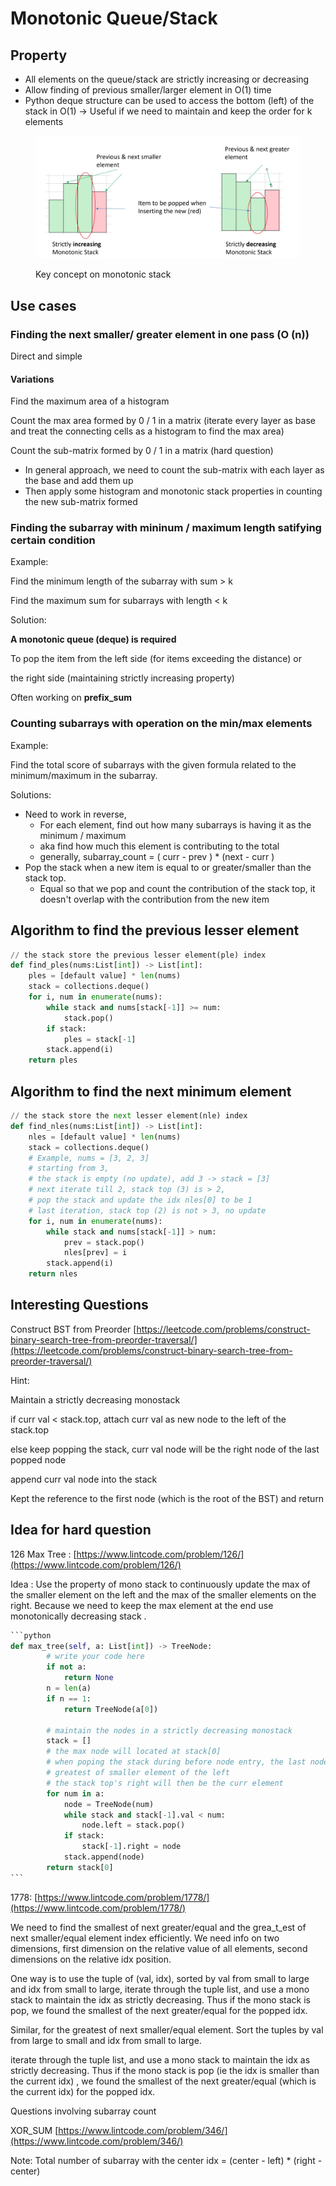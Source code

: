 # Monotonic Queue/Stack

## Property

* All elements on the queue/stack are strictly increasing or decreasing&#x20;
* Allow finding of previous smaller/larger element in O(1) time
* Python deque structure can be used to access the bottom (left) of the stack in O(1) -> Useful if we need to maintain and keep the order for k elements&#x20;

<figure><img src="../.gitbook/assets/mono stack.JPG" alt=""><figcaption><p>Key concept on monotonic stack</p></figcaption></figure>

## Use cases

### Finding the next smaller/ greater element in one pass (O (n))

Direct and simple

#### Variations

Find the maximum area of a histogram

Count the max area formed by 0 / 1 in a matrix (iterate every layer as base and treat the connecting cells as a histogram to find the max area)

Count the sub-matrix formed by 0 / 1 in a matrix (hard question)

* In general approach, we need to count the sub-matrix with each layer as the base and add them up
* Then apply some histogram and monotonic stack properties in counting the new sub-matrix formed



### Finding the subarray with mininum / maximum length satifying certain condition&#x20;

Example:

Find the minimum length of the subarray with sum > k

Find the maximum sum for subarrays with length < k

Solution:

**A monotonic queue (deque) is required**&#x20;

To pop the item from the left side (for items exceeding the distance) or&#x20;

the right side (maintaining strictly increasing property)

Often working on **prefix\_sum**&#x20;

### Counting subarrays with operation on the min/max elements

Example:

Find the total score of subarrays with the given formula related to the minimum/maximum in the subarray.&#x20;

Solutions:&#x20;

* Need to work in reverse,&#x20;
  * For each element, find out how many subarrays is having it as the minimum / maximum&#x20;
  * aka find how much this element is contributing to the total&#x20;
  * generally,  subarray\_count = ( curr - prev ) \* (next - curr ) &#x20;
* Pop the stack when a new item is equal to or greater/smaller than the stack top.&#x20;
  * Equal so that we pop and count the contribution of the stack top, it doesn't overlap with the contribution from the new item&#x20;



## Algorithm to find the previous lesser element

```python
// the stack store the previous lesser element(ple) index
def find_ples(nums:List[int]) -> List[int]:
    ples = [default value] * len(nums)
    stack = collections.deque()
    for i, num in enumerate(nums):
        while stack and nums[stack[-1]] >= num:
            stack.pop()
        if stack:
            ples = stack[-1]
        stack.append(i)
    return ples
```

## Algorithm to find the next minimum element

```python
// the stack store the next lesser element(nle) index
def find_nles(nums:List[int]) -> List[int]:
    nles = [default value] * len(nums)
    stack = collections.deque()
    # Example, nums = [3, 2, 3]
    # starting from 3, 
    # the stack is empty (no update), add 3 -> stack = [3]
    # next iterate till 2, stack top (3) is > 2, 
    # pop the stack and update the idx nles[0] to be 1
    # last iteration, stack top (2) is not > 3, no update
    for i, num in enumerate(nums):
        while stack and nums[stack[-1]] > num:
            prev = stack.pop()
            nles[prev] = i
        stack.append(i)
    return nles
```

## Interesting Questions

Construct BST from Preorder [https://leetcode.com/problems/construct-binary-search-tree-from-preorder-traversal/](https://leetcode.com/problems/construct-binary-search-tree-from-preorder-traversal/)

Hint:&#x20;

Maintain a strictly decreasing monostack&#x20;

if curr val < stack.top, attach curr val as new node to the left of the stack.top

else keep popping the stack, curr val node will be the right node of the last popped node

append curr val node into the stack

Kept the reference to the first node (which is the root of the BST) and return

## Idea for hard question



126 Max Tree : [https://www.lintcode.com/problem/126/](https://www.lintcode.com/problem/126/)

Idea : Use the property of mono stack to continuously update the max of the smaller element on the left and the max of the smaller elements on the right. Because we need to keep the max element at the end use monotonically decreasing stack .

````python
```python
def max_tree(self, a: List[int]) -> TreeNode:
        # write your code here
        if not a:
            return None
        n = len(a)
        if n == 1:
            return TreeNode(a[0])
        
        # maintain the nodes in a strictly decreasing monostack 
        stack = []
        # the max node will located at stack[0]
        # when poping the stack during before node entry, the last node popped is the 
        # greatest of smaller element of the left
        # the stack top's right will then be the curr element
        for num in a:
            node = TreeNode(num)
            while stack and stack[-1].val < num:
                node.left = stack.pop()
            if stack:
                stack[-1].right = node
            stack.append(node)
        return stack[0]
```
````

1778: [https://www.lintcode.com/problem/1778/](https://www.lintcode.com/problem/1778/)

We need to find the smallest of next greater/equal and the grea_t_est of next smaller/equal element index efficiently. We need info on two dimensions, first dimension on the relative value of all elements, second dimensions on the relative idx position.&#x20;

One way is to use the tuple of (val, idx), sorted by val from small to large and idx from small to large, iterate through the tuple list, and use a mono stack to maintain the idx as strictly decreasing. Thus if the mono stack is pop, we found the smallest of the next greater/equal for the popped idx.&#x20;

Similar, for the greatest of next smaller/equal element. Sort the tuples by val from large to small and idx from small to large.&#x20;

iterate through the tuple list, and use a mono stack to maintain the idx as strictly decreasing. Thus if the mono stack is pop (ie the idx is smaller than the current idx) , we found the smallest of the next greater/equal (which is the current idx) for the popped idx.

Questions involving subarray count

XOR\_SUM [https://www.lintcode.com/problem/346/](https://www.lintcode.com/problem/346/)

Note: Total number of subarray with the center idx = (center - left) \* (right - center)

